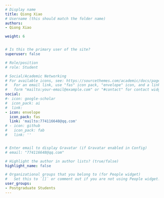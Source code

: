 ```yaml
---
# Display name
title: Qiong Xiao
# Username (this should match the folder name)
authors:
- Qiong Xiao

weight: 6


# Is this the primary user of the site?
superuser: false

# Role/position
# role: Student

# Social/Academic Networking
# For available icons, see: https://sourcethemes.com/academic/docs/page-builder/#icons
#   For an email link, use "fas" icon pack, "envelope" icon, and a link in the
#   form "mailto:your-email@example.com" or "#contact" for contact widget.
social:
#- icon: google-scholar
#  icon_pack: ai
#  link: 
- icon: envelope
  icon_pack: fas
  link: 'mailto:774116648@qq.com'
# - icon: github
#   icon_pack: fab
#   link: ''


# Enter email to display Gravatar (if Gravatar enabled in Config)
# email: "774116648@qq.com"

# Highlight the author in author lists? (true/false)
highlight_name: false

# Organizational groups that you belong to (for People widget)
#   Set this to `[]` or comment out if you are not using People widget.
user_groups:
- Postgraduate Students
---
```

